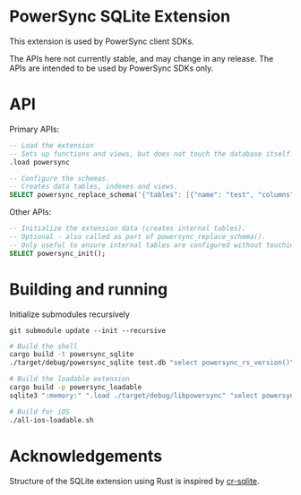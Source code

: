 # PowerSync SQLite Extension

This extension is used by PowerSync client SDKs.

The APIs here not currently stable, and may change in any release. The APIs are intended to be used by PowerSync SDKs only.

# API

Primary APIs:

```sql
-- Load the extension
-- Sets up functions and views, but does not touch the database itself.
.load powersync

-- Configure the schemas.
-- Creates data tables, indexes and views.
SELECT powersync_replace_schema('{"tables": [{"name": "test", "columns": [{"name": "name", "type": "text"}]}]}');

```

Other APIs:

```sql
-- Initialize the extension data (creates internal tables).
-- Optional - also called as part of powersync_replace_schema().
-- Only useful to ensure internal tables are configured without touching the schema.
SELECT powersync_init();

```

# Building and running

Initialize submodules recursively

```
git submodule update --init --recursive
```

```sh
# Build the shell
cargo build -t powersync_sqlite
./target/debug/powersync_sqlite test.db "select powersync_rs_version()"

# Build the loadable extension
cargo build -p powersync_loadable
sqlite3 ":memory:" ".load ./target/debug/libpowersync" "select powersync_rs_version()"

# Build for iOS
./all-ios-loadable.sh
```

# Acknowledgements

Structure of the SQLite extension using Rust is inspired by [cr-sqlite](https://github.com/vlcn-io/cr-sqlite/).
